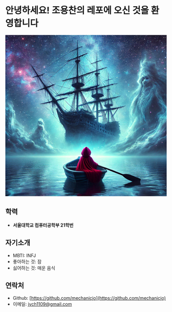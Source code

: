 # 안녕하세요! 조용찬의 레포에 오신 것을 환영합니다

![프로필사진](./img/image.png)

## 학력
- **서울대학교 컴퓨터공학부 21학번**

## 자기소개
- MBTI: INFJ
- 좋아하는 것: 잠
- 싫어하는 것: 매운 음식

## 연락처
- Github: [https://github.com/mechanicjo](https://github.com/mechanicjo)
- 이메일: jych1109@gmail.com
